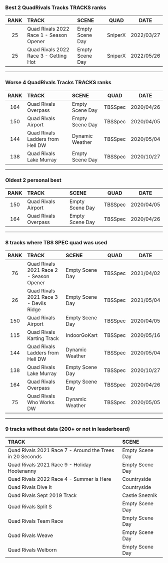 ### Best 2 QuadRivals Tracks TRACKS ranks
|RANK|TRACK|SCENE|QUAD|DATE|
|:---:|:---|:---|:---:|:---:|
|25|Quad Rivals 2022 Race 1 - Season Opener|Empty Scene Day|SniperX|2022/03/27|
|25|Quad Rivals 2022 Race 3 - Getting Hot|Empty Scene Day|SniperX|2022/05/26|
---
### Worse 4 QuadRivals Tracks TRACKS ranks
|RANK|TRACK|SCENE|QUAD|DATE|
|:---:|:---|:---|:---:|:---:|
|164|Quad Rivals Overpass|Empty Scene Day|TBSSpec|2020/04/26|
|150|Quad Rivals Airport|Empty Scene Day|TBSSpec|2020/04/05|
|144|Quad Rivals Ladders from Hell DW|Dynamic Weather|TBSSpec|2020/05/04|
|138|Quad Rivals Lake Murray|Empty Scene Day|TBSSpec|2020/10/27|
---
### Oldest 2 personal best
|RANK|TRACK|SCENE|QUAD|DATE|
|:---:|:---|:---|:---:|:---:|
|150|Quad Rivals Airport|Empty Scene Day|TBSSpec|2020/04/05|
|164|Quad Rivals Overpass|Empty Scene Day|TBSSpec|2020/04/26|
---
### 8 tracks where TBS SPEC quad was used
|RANK|TRACK|SCENE|QUAD|DATE|
|:---:|:---|:---|:---:|:---:|
|76|Quad Rivals 2021 Race 2 - Season Opener|Empty Scene Day|TBSSpec|2021/04/02|
|26|Quad Rivals 2021 Race 3 - Devils Ridge|Empty Scene Day|TBSSpec|2021/05/04|
|150|Quad Rivals Airport|Empty Scene Day|TBSSpec|2020/04/05|
|115|Quad Rivals Karting Track|IndoorGoKart|TBSSpec|2020/05/16|
|144|Quad Rivals Ladders from Hell DW|Dynamic Weather|TBSSpec|2020/05/04|
|138|Quad Rivals Lake Murray|Empty Scene Day|TBSSpec|2020/10/27|
|164|Quad Rivals Overpass|Empty Scene Day|TBSSpec|2020/04/26|
|75|Quad Rivals Who Works DW|Dynamic Weather|TBSSpec|2020/05/05|
---
### 9 tracks without data (200+ or not in leaderboard)
|TRACK|SCENE|
|:---|:---|
|Quad Rivals 2021 Race 7 - Around the Trees in 20 Seconds|Empty Scene Day|
|Quad Rivals 2021 Race 9 - Holiday Hootenanny|Empty Scene Day|
|Quad Rivals 2022 Race 4 - Summer is Here|Countryside|
|Quad Rivals Dive It|Countryside|
|Quad Rivals Sept 2019 Track|Castle Sneznik|
|Quad Rivals Split S|Empty Scene Day|
|Quad Rivals Team Race|Empty Scene Day|
|Quad Rivals Weave|Empty Scene Day|
|Quad Rivals Welborn|Empty Scene Day|
